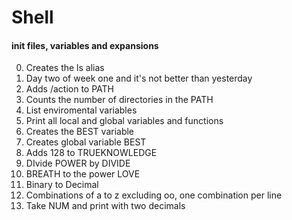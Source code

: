 # Shell 
#### init files, variables and expansions
0. Creates the ls alias
1. Day two of week one and it's not better than yesterday
2. Adds /action to PATH
3. Counts the number of directories in the PATH
4. List enviromental variables
5. Print all local and global variables and functions
6. Creates the BEST variable
7. Creates global variable BEST
8. Adds 128 to TRUEKNOWLEDGE
9. DIvide POWER by DIVIDE
10. BREATH to the power LOVE
11. Binary to Decimal
12. Combinations of a to z excluding oo, one combination per line
13. Take NUM and print with two decimals
